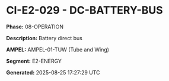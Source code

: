 # CI-E2-029 - DC-BATTERY-BUS

**Phase:** 08-OPERATION

**Description:** Battery direct bus

**AMPEL:** AMPEL-01-TUW (Tube and Wing)

**Segment:** E2-ENERGY

**Generated:** 2025-08-25 17:27:29 UTC
